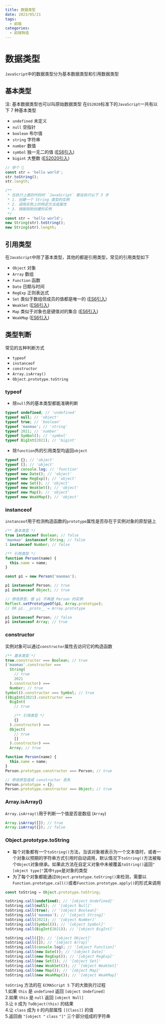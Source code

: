```yaml
---
title: 数据类型
date: 2023/05/21
tags:
  - 前端
categories:
  - 前端物语
---
```


# 数据类型

<!-- <custom-block title="温馨提示" content="阅读<a href='https://www.ituring.com.cn/book/2472' target='_blank'>《JavaScript 高级程序设计（第 4 版）》</a>和各个大佬的文章所归纳的总结，<strong>如有异议按你的理解为主</strong>"></custom-block> -->

<custom-block title="温馨提示" content="内容收集自网络"></custom-block>
`JavaScript`中的数据类型分为基本数据类型和引用数据类型

## 基本类型

注: 基本数据类型也可以叫原始数据类型
在`ES2020`标准下的`JavaScript`一共有以下 7 种基本类型

- `undefined` 未定义
- `null` 空指针
- `boolean` 布尔值
- `string` 字符串
- `number` 数值
- `symbol` 独一无二的值 ([ES6引入](https://es6.ruanyifeng.com/#docs/symbol))
- `bigint` 大整数 ([ES2020引入](https://es6.ruanyifeng.com/#docs/number#BigInt-%E6%95%B0%E6%8D%AE%E7%B1%BB%E5%9E%8B))

<custom-block title="基本类型总结" content="<ul><li>基本类型仅保存原始值，不存在属性和方法</li><li>基本类型存储在 <strong>栈内存</strong> 中</li><li>保存基本类型的变量是 <strong>按值 (by value) 访问</strong> 的，操作的就是存储在变量中的实际值</li><li>复制基本类型时会创建该值的第二个副本 (独立使用，互不干扰)</li></ul>"></custom-block>
<custom-block title="为什么原始值不存在属性和方法，但 'hello world'.toString() 可以正确执行" content="<p>为了方便操作原始值 <code>ECMAScript</code> 提供了 3 种特殊的引用类型：<code>Boolean</code> <code>Number</code> <code>String</code>，每当用到某个原始值的方法或属性时，后台都会创建一个相应原始包装类型的对象，在执行完后再销毁这个包装对象</p>"></custom-block>

```javascript
// 举个 🌰
const str = 'hello world';
str.toString();
str.length;

/**
 * 在执行上面的代码时 `JavaScript` 都会执行以下 3 步
 * 1. 创建一个 String 类型的实例
 * 2. 调用实例上的特定方法或属性
 * 3. 销毁刚刚创建的实例
 */
const str = 'hello world';
new String(str).toString();
new String(str).length;
```

## 引用类型

在`JavaScript`中除了基本类型，其他的都是引用类型，常见的引用类型如下

- `Object` 对象
- `Array` 数组
- `Function` 函数
- `Date` 日期与时间
- `RegExp` 正则表达式
- `Set` 类似于数组但成员的值都是唯一的 ([ES6引入](https://es6.ruanyifeng.com/#docs/set-map#Set))
- `WeakSet` ([ES6引入](https://es6.ruanyifeng.com/#docs/set-map#WeakSet))
- `Map` 类似于对象也是键值对的集合 ([ES6引入](https://es6.ruanyifeng.com/#docs/set-map#Map))
- `WeakMap` ([ES6引入](https://es6.ruanyifeng.com/#docs/set-map#WeakMap))

<custom-block title="引用类型总结" content="<ul><li>因为 <code>JavaScript</code> 不允许直接访问内存位置(不能直接操作对象所在的内存空间)，所以引用类型在 <strong>栈内存</strong> 中存储的是地址(内存指针)，而引用类型中的数据(方法或属性)是存储在 <strong>堆内存</strong> 中</li><li>保存引用类型的变量是 <strong>按引用 (by reference) 访问</strong> ，实际上操作的是对该对象的引用而非实际的对象本身</li><li>复制引用类型时只会复制内存指针</li></ul>"></custom-block>
<custom-block title="栈内存和堆内存" content="<ul><li><strong>栈内存</strong><ul><li>存储基本数据类型和堆内存地址</li><li>是连续的内存空间</li></ul></li><li><strong>堆内存</strong><ul><li>存储引用数据类型和闭包中的变量</li><li>不是连续的内存空间</li></ul></li><li>了解更多请点击 <a href='https://github.com/chenqf/frontEndBlog/issues/9' target='_blank'>JS 中的栈内存和堆内存</a></li></ul>"></custom-block>

## 类型判断

常见的五种判断方式

- `typeof`
- `instanceof`
- `constructor`
- `Array.isArray()`
- `Object.prototype.toString`

### typeof

- 除`null`外的基本类型都能准确判断

```javascript
typeof undefined; // 'undefined'
typeof null; // 'object'
typeof true; // 'boolean'
typeof 'maomao'; // 'string'
typeof 2021; // 'number'
typeof Symbol(); // 'symbol'
typeof BigInt(2021); // 'bigint'
```

<custom-block title="为什么 typeof null === 'object'" content="<p>在 <code>JavaScript</code> 最初的实现中，<code>JavaScript</code> 中的值是由一个表示类型的标签和实际数据值表示的。对象的类型标签是 <code>0</code>。由于 <code>null</code> 代表的是空指针（大多数平台下值为 <code>0x00</code>），因此<code>null</code> 的类型标签是 <code>0</code>，<code>typeof null</code> 也因此返回 <code>'object'</code> —— <a href='https://developer.mozilla.org/zh-CN/docs/Web/JavaScript/Reference/Operators/typeof#typeof_null' target='_blank'>MDN</a></p>"></custom-block>

- 除`function`外的引用类型均返回`object`

```javascript
typeof {}; // 'object'
typeof []; // 'object'
typeof console.log; // 'function'
typeof new Date(); // 'object'
typeof new RegExp(); // 'object'
typeof new Set(); // 'object'
typeof new WeakSet(); // 'object'
typeof new Map(); // 'object'
typeof new WeakMap(); // 'object'
```

### instanceof

`instanceof`用于检测构造函数的`prototype`属性是否存在于实例对象的原型链上

```javascript
/** 基本类型 */
true instanceof Boolean; // false
'maomao' instanceof String; // false
1 instanceof Number; // false

/** 引用类型 */
function Person(name) {
  this.name = name;
}

const p1 = new Person('maomao');

p1 instanceof Person; // true
p1 instanceof Object; // true

// 修改原型，使 p1 不再是 Person 的实例
Reflect.setPrototypeOf(p1, Array.prototype);
// OR p1.__proto__ = Array.prototype

p1 instanceof Person; // false
p1 instanceof Array; // true
```

<custom-block title="instanceof 总结" content="<ul><li><code>instanceof</code> 不能判断基本类型，对于引用类型只能判断原型链上的从属关系</li><li><code>instanceof</code> 并不完全可靠，因为构造函数的 <code>prototype</code> 属性可能会被修改 <ul><li>修改原型的方法 <ul><li>使用 <code>ES6</code> 提供的 <a href='https://es6.ruanyifeng.com/?search=%E5%9F%BA%E6%9C%AC%E7%B1%BB%E5%9E%8B&amp;x=0&amp;y=0#docs/reflect#Reflect-setPrototypeOfobj-newProto' target='_blank'><code>Reflect.setPrototypeOf()</code></a> 方法</li><li>借助于非标准的 <code>__proto__</code> 伪属性</li></ul></li></ul></li></ul>"></custom-block>

### constructor

实例对象可以通过`constructor`属性去访问它的构造函数

```javascript
/** 基本类型 */
true.constructor === Boolean; // true
('maomao'.constructor ===
  String(
    // true
    2021
  ).constructor) ===
  Number; // true
Symbol().constructor === Symbol; // true
((BigInt(2021).constructor ===
  BigInt(
    // true

    /** 引用类型 */
    {}
  ).constructor) ===
  Object(
    // true
    []
  ).constructor) ===
  Array; // true

function Person(name) {
  this.name = name;
}
Person.prototype.constructor === Person; // true

// 修改原型造成 constructor 丢失
Person.prototype = {};
Person.prototype.constructor === Object; // true
```

<custom-block title="constructor 总结" content="<ul><li><code>constructor</code> 可以判断除 <code>undefined</code> 和 <code>null</code> 外的所有基本类型和引用类型(<code>undefined</code> 和 <code>null</code> 不存在构造函数)</li><li><code>constructor</code> 并不完全可靠，因为构造函数的 <code>prototype</code> 属性可能会被修改，从而造成 <code>constructor</code> 属性指向不准确</li></ul>"></custom-block>

### Array.isArray()

`Array.isArray()`用于判断一个值是否是数组 (`Array`)

```javascript
Array.isArray([]); // true
Array.isArray({}); // false
```

### Object.prototype.toString

- 每个对象都有一个`toString()`方法，当该对象被表示为一个文本值时，或者一个对象以预期的字符串方式引用时自动调用，默认情况下`toString()`方法被每个`Object`对象继承。如果此方法在自定义对象中未被覆盖`toString()`返回`"[object type]"`其中`type`是对象的类型
- 为了每个对象都能通过`Object.prototype.toString()`来检测，需要以`Function.prototype.call()`或者`Function.prototype.apply()`的形式来调用

```javascript
const toString = Object.prototype.toString;

toString.call(undefined); // '[object Undefined]'
toString.call(null); // '[object Null]'
toString.call(true); // '[object Boolean]'
toString.call('maomao'); // '[object String]'
toString.call(2021); // '[object Number]'
toString.call(Symbol()); // '[object Symbol]'
toString.call(BigInt(2021)); // '[object BigInt]'

toString.call({}); // '[object Object]'
toString.call([]); // '[object Array]'
toString.call(console.log); // '[object Function]'
toString.call(new Date()); // '[object Date]'
toString.call(new RegExp()); // '[object RegExp]'
toString.call(new Set()); // '[object Set]'
toString.call(new WeakSet()); // '[object WeakSet]'
toString.call(new Map()); // '[object Map]'
toString.call(new WeakMap()); // '[object WeakMap]'
```

`toString` 方法的在 `ECMAScript 5` 下的大致执行过程\
1.如果 `this` 是 `undefined` 返回 `[object Undefined]`\
2.如果 `this` 是 `null` 返回 `[object Null]`\
3.让 `O` 成为 `ToObject(this)` 的结果\
4.让 `class` 成为 `O` 的内部属性 `[[Class]]` 的值\
5.返回由 `"[object "` `class` `"]"` 三个部分组成的字符串

<custom-block title="注意点" content="<div>不同 <code>ECMAScript</code> 版本对 <code>toString</code> 方法的规范都有所不同</div><div><a href='https://juejin.cn/post/6972878737582850062#heading-27' target='_blank'>Object.prototype.toString 方法的原理</a></div>"></custom-block>
